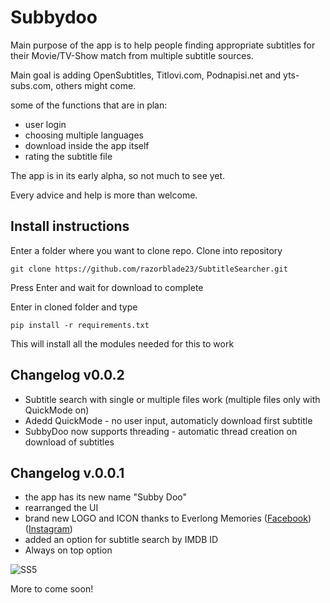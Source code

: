 # Subbydoo
Main purpose of the app is to help people finding appropriate subtitles for their Movie/TV-Show match from multiple subtitle sources.

Main goal is adding OpenSubtitles, Titlovi.com, Podnapisi.net and yts-subs.com, others might come.

some of the functions that are in plan:
- user login
- choosing multiple languages
- download inside the app itself
- rating the subtitle file

The app is in its early alpha, so not much to see yet.

Every advice and help is more than welcome.

## Install instructions
Enter a folder where you want to clone repo.
Clone into repository

`git clone https://github.com/razorblade23/SubtitleSearcher.git`

Press Enter and wait for download to complete

Enter in cloned folder and type

`pip install -r requirements.txt`

This will install all the modules needed for this to work

## Changelog v0.0.2
- Subtitle search with single or multiple files work (multiple files only with QuickMode on)
- Adedd QuickMode - no user input, automaticly download first subtitle
- SubbyDoo now supports threading - automatic thread creation on download of subtitles

## Changelog v.0.0.1

- the app has its new name "Subby Doo"
- rearranged the UI
- brand new LOGO and ICON thanks to Everlong Memories ([Facebook](https://www.facebook.com/Everlong-Memories-105967217783434)) ([Instagram](https://www.instagram.com/everlong_memories/))
- added an option for subtitle search by IMDB ID
- Always on top option

![SS5](https://user-images.githubusercontent.com/22005396/138742985-161910ca-0d06-4ee4-95e2-d28c6646dc4c.png)




More to come soon!

